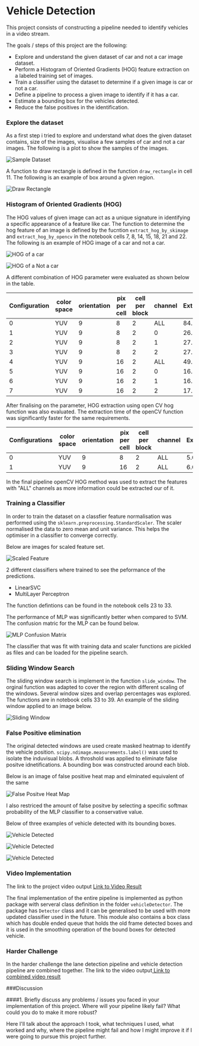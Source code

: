 [//]: # (Image References)
[image1]: ./output_images/draw_rectangles.png
[image3]: ./output_images/sampleset.png
[image4]: ./output_images/HOG_Vehicle.png
[image5]: ./output_images/HOG_nonvehicle.png
[image6]: ./output_images/feataure_scaling.png
[image7]: ./output_images/confusionmatrix.png
[image8]: ./output_images/slidingwindow.png
[image9]: ./output_images/FalsePositive.png
[image10]: ./output_images/test1.png
[image11]: ./output_images/test2.png
[image12]: ./output_images/test3.png
[video1]: ./project_video.mp4

# Vehicle Detection

This project consists of constructing a pipeline needed to identify vehicles in a video stream.

The goals / steps of this project are the following:

- Explore and understand the given dataset of car and not a car image dataset.
- Perform a Histogram of Oriented Gradients (HOG) feature extraction on a labeled training set of images.
- Train a classifier using the dataset to determine if a given image is car or not a car.
- Define a pipeline to process a given image to identify if it has a car.
- Estimate a bounding box for the vehicles detected.
- Reduce the false positives in the identification.


### Explore the dataset

As a first step i tried to explore and understand what does the given dataset contains, size of the images, visualise a few samples of car and not a car images. The following is a plot to show the samples of the images.

![Sample Dataset][image3]

A function to draw rectangle is defined in the function `draw_rectangle` in cell 11. The following is an example of box around a given region.

![Draw Rectangle][image1]


### Histogram of Oriented Gradients (HOG)

The HOG values of given image can act as a unique signature in identifying a specific appearance of a feature like car. The function to determine the hog feature of an image is defined by the fucntion `extract_hog_by_skimage` and `extract_hog_by_opencv` in the notebook cells 7, 8, 14, 15, 18, 21 and 22. The following is an example of HOG image of a car and not a car.

![HOG of a car][image4]

![HOG of a Not a car][image5]

A different combination of HOG parameter were evaluated as shown below in the table.

| Configuration | color space | orientation | pix per cell | cell per block | channel | Extract_Time |
|---------------|-------------|-------------|--------------|----------------|---------|--------------|
| 0             | YUV         | 9           | 8            | 2              | ALL     | 84.154645    |
| 1             | YUV         | 9           | 8            | 2              | 0       | 26.747634    |
| 2             | YUV         | 9           | 8            | 2              | 1       | 27.399855    |
| 3             | YUV         | 9           | 8            | 2              | 2       | 27.281057    |
| 4             | YUV         | 9           | 16           | 2              | ALL     | 49.047909    |
| 5             | YUV         | 9           | 16           | 2              | 0       | 16.573284    |
| 6             | YUV         | 9           | 16           | 2              | 1       | 16.791569    |
| 7             | YUV         | 9           | 16           | 2              | 2       | 17.329109    |

After finalising on the parameter, HOG extraction using open CV hog function was also evaluated. The extraction time of the openCV function was significantly faster for the same requirements.

| Configurations | color space | orientation | pix per cell | cell per block | channel | Extract_Time |
|----------------|-------------|-------------|--------------|----------------|---------|--------------|
| 0              | YUV         | 9           | 8            | 2              | ALL     | 5.052052     |
| 1              | YUV         | 9           | 16           | 2              | ALL     | 6.059657     |

In the final pipeline openCV HOG method was used to extract the features with "ALL" channels as more information could be extracted our of it.

### Training a Classifier

In order to train the dataset on a classfier feature normalisation was performed using the `sklearn.preprocessing.StandardScaler`. The scaler normalised the data to zero mean and unit variance. This helps the optimiser in a classifier to converge correctly.

Below are images for scaled feature set.

![Scaled Feature][image6]

2 different classifiers where trained to see the peformance of the predictions.
- LinearSVC
- MultiLayer Perceptron

The function defintions can be found in the notebook cells 23 to 33.

The performance of MLP was significantly better when compared to SVM. The confusion matric for the MLP can be found below.

![MLP Confusion Matrix][image7]

The classifier that was fit with training data and scaler functions are pickled as files and can be loaded for the pipeline search.

### Sliding Window Search

The sliding window search is implement in the function `slide_window`. The orginal function was adapted to cover the region with different scaling of the windows. Several window sizes and overlap percentages was explored. The functions are in notebook cells 33 to 39. An example of the sliding window applied to an image below. 

![Sliding Window][image8]

### False Positive elimination

The original detected windows are used create masked heatmap to identify the vehicle position. `scipy.ndimage.measurements.label()` was used to isolate the induvisual blobs. A throshold was applied to eliminate false positve idnetifications. A bounding box was constructed around each blob.

Below is an image of false positive heat map and elminated equivalent of the same

![False Positve Heat Map][image9]

I also restriced the amount of false positve by selecting a specific softmax probability of the MLP classifier to a conservative value.

Below of three examples of vehicle detected with its bounding boxes.

![Vehicle Detected][image10]

![Vehicle Detected][image11]

![Vehicle Detected][image12]

### Video Implementation

The link to the project video output [Link to Video Result](./project_video_out.mp4)

The final implementation of the entire pipeline is implemented as python package with serveral class definition in the folder `vehicleDetector`. The package has `Detector` class and it can be generalised to be used with more updated classifier used in the future. This module also contains a box class which has double ended queue that holds the old frame detected boxes and it is used in the smoothing operation of the bound boxes for detected vehicle.

### Harder Challenge

In the harder challenge the lane detection pipeline and vehicle detection pipeline are combined together. The link to the video output[ Link to combined video result](./project_video_combined.mp4)

###Discussion

####1. Briefly discuss any problems / issues you faced in your implementation of this project.  Where will your pipeline likely fail?  What could you do to make it more robust?

Here I'll talk about the approach I took, what techniques I used, what worked and why, where the pipeline might fail and how I might improve it if I were going to pursue this project further.  

